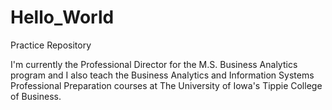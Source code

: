 # Hello_World
Practice Repository 

I'm currently the Professional Director for the M.S. Business Analytics program and I also teach the Business Analytics and Information Systems Professional Preparation courses at The University of Iowa's Tippie College of Business.
